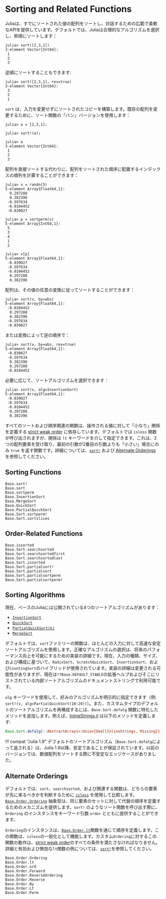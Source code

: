 # Sorting and Related Functions

Juliaは、すでにソートされた値の配列をソートし、対話するための広範で柔軟なAPIを提供しています。デフォルトでは、Juliaは合理的なアルゴリズムを選択し、昇順にソートします：

```jldoctest
julia> sort([2,3,1])
3-element Vector{Int64}:
 1
 2
 3
```

逆順にソートすることもできます:

```jldoctest
julia> sort([2,3,1], rev=true)
3-element Vector{Int64}:
 3
 2
 1
```

`sort` は、入力を変更せずにソートされたコピーを構築します。既存の配列を変更するために、ソート関数の「バン」バージョンを使用します：

```jldoctest
julia> a = [2,3,1];

julia> sort!(a);

julia> a
3-element Vector{Int64}:
 1
 2
 3
```

配列を直接ソートする代わりに、配列をソートされた順序に配置するインデックスの順列を計算することができます：

```julia-repl
julia> v = randn(5)
5-element Array{Float64,1}:
  0.297288
  0.382396
 -0.597634
 -0.0104452
 -0.839027

julia> p = sortperm(v)
5-element Array{Int64,1}:
 5
 3
 4
 1
 2

julia> v[p]
5-element Array{Float64,1}:
 -0.839027
 -0.597634
 -0.0104452
  0.297288
  0.382396
```

配列は、その値の任意の変換に従ってソートすることができます：

```julia-repl
julia> sort(v, by=abs)
5-element Array{Float64,1}:
 -0.0104452
  0.297288
  0.382396
 -0.597634
 -0.839027
```

または変換によって逆の順序で：

```julia-repl
julia> sort(v, by=abs, rev=true)
5-element Array{Float64,1}:
 -0.839027
 -0.597634
  0.382396
  0.297288
 -0.0104452
```

必要に応じて、ソートアルゴリズムを選択できます：

```julia-repl
julia> sort(v, alg=InsertionSort)
5-element Array{Float64,1}:
 -0.839027
 -0.597634
 -0.0104452
  0.297288
  0.382396
```

すべてのソートおよび順序関連の関数は、操作される値に対して「小なり」関係を定義する [strict weak order](https://en.wikipedia.org/wiki/Weak_ordering#Strict_weak_orderings) に依存しています。デフォルトでは `isless` 関数が呼び出されますが、関係は `lt` キーワードを介して指定できます。これは、2つの配列要素を受け取り、最初の引数が2番目の引数よりも「小さい」場合にのみ `true` を返す関数です。詳細については、[`sort!`](@ref) および [Alternate Orderings](@ref) を参照してください。

## Sorting Functions

```@docs
Base.sort!
Base.sort
Base.sortperm
Base.InsertionSort
Base.MergeSort
Base.QuickSort
Base.PartialQuickSort
Base.Sort.sortperm!
Base.Sort.sortslices
```

## Order-Related Functions

```@docs
Base.issorted
Base.Sort.searchsorted
Base.Sort.searchsortedfirst
Base.Sort.searchsortedlast
Base.Sort.insorted
Base.Sort.partialsort!
Base.Sort.partialsort
Base.Sort.partialsortperm
Base.Sort.partialsortperm!
```

## Sorting Algorithms

現在、ベースのJuliaには公開されている4つのソートアルゴリズムがあります：

  * [`InsertionSort`](@ref)
  * [`QuickSort`](@ref)
  * [`PartialQuickSort(k)`](@ref)
  * [`MergeSort`](@ref)

デフォルトでは、`sort`ファミリーの関数は、ほとんどの入力に対して高速な安定ソートアルゴリズムを使用します。正確なアルゴリズムの選択は、将来のパフォーマンス向上を可能にするための実装の詳細です。現在、入力の種類、サイズ、および構成に基づいて、`RadixSort`、`ScratchQuickSort`、`InsertionSort`、および`CountingSort`のハイブリッドが使用されています。実装の詳細は変更される可能性がありますが、現在は`??Base.DEFAULT_STABLE`の拡張ヘルプおよびそこにリストされている内部ソートアルゴリズムのドキュメントストリングで利用可能です。

`alg` キーワードを使用して、好みのアルゴリズムを明示的に指定できます（例: `sort!(v, alg=PartialQuickSort(10:20))`）。また、カスタムタイプのデフォルトのソートアルゴリズムを再構成するには、`Base.Sort.defalg` 関数に特化したメソッドを追加します。例えば、[InlineStrings.jl](https://github.com/JuliaStrings/InlineStrings.jl/blob/v1.3.2/src/InlineStrings.jl#L903) は以下のメソッドを定義します:

```julia
Base.Sort.defalg(::AbstractArray{<:Union{SmallInlineStrings, Missing}}) = InlineStringSort
```

!!! compat "Julia 1.9"
    デフォルトのソートアルゴリズム（`Base.Sort.defalg`によって返される）は、Julia 1.9以降、安定であることが保証されています。以前のバージョンでは、数値配列をソートする際に不安定なエッジケースがありました。


## Alternate Orderings

デフォルトでは、`sort`、`searchsorted`、および関連する関数は、どちらの要素が先に来るべきかを判断するために [`isless`](@ref) を使用して比較します。[`Base.Order.Ordering`](@ref) 抽象型は、同じ要素のセットに対して代替の順序を定義するためのメカニズムを提供します。`sort!` のようなソート関数を呼び出す際に、`Ordering` のインスタンスをキーワード引数 `order` とともに提供することができます。

`Ordering`のインスタンスは、[`Base.Order.lt`](@ref)関数を通じて順序を定義します。この関数は、`isless`の一般化として機能します。カスタム`Ordering`に対するこの関数の動作は、[strict weak order](https://en.wikipedia.org/wiki/Weak_ordering#Strict_weak_orderings)のすべての条件を満たさなければなりません。詳細と有効および無効な`lt`関数の例については、[`sort!`](@ref)を参照してください。

```@docs
Base.Order.Ordering
Base.Order.lt
Base.Order.ord
Base.Order.Forward
Base.Order.ReverseOrdering
Base.Order.Reverse
Base.Order.By
Base.Order.Lt
Base.Order.Perm
```
